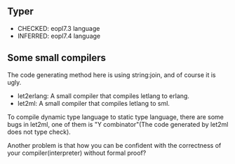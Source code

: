 ## Typer

* CHECKED: eopl7.3 language
* INFERRED: eopl7.4 language

## Some small compilers

The code generating method here is using string:join, and of course it is ugly.

* let2erlang: A small compiler that compiles letlang to erlang.
* let2ml: A small compiler that compiles letlang to sml.

To compile dynamic type language to static type language, there are some bugs in let2ml, one of them is "Y combinator"(The code generated by let2ml does not type check).

Another problem is that how you can be confident with the correctness of your compiler(interpreter) without formal proof?
